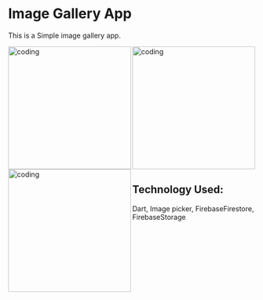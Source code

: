 # Image Gallery App
This is a Simple image gallery app.

<img align="left" alt="coding" width="250" src="https://github.com/mhossain11/Flutter-Gallery-App/assets/56032040/afac100b-fcaf-4727-b168-14befb9e8665.jpg">
<img  alt="coding" width="250"src="https://github.com/mhossain11/Flutter-Gallery-App/assets/56032040/cd327d56-9a07-4f71-ae7a-4e4919dc01b4.jpg">
<img align="left" alt="coding" width="250" src="https://github.com/mhossain11/Flutter-Gallery-App/assets/56032040/01add522-b499-4f24-9234-2975004b175e.jpg">



## Technology Used:

Dart, Image picker, FirebaseFirestore, FirebaseStorage

